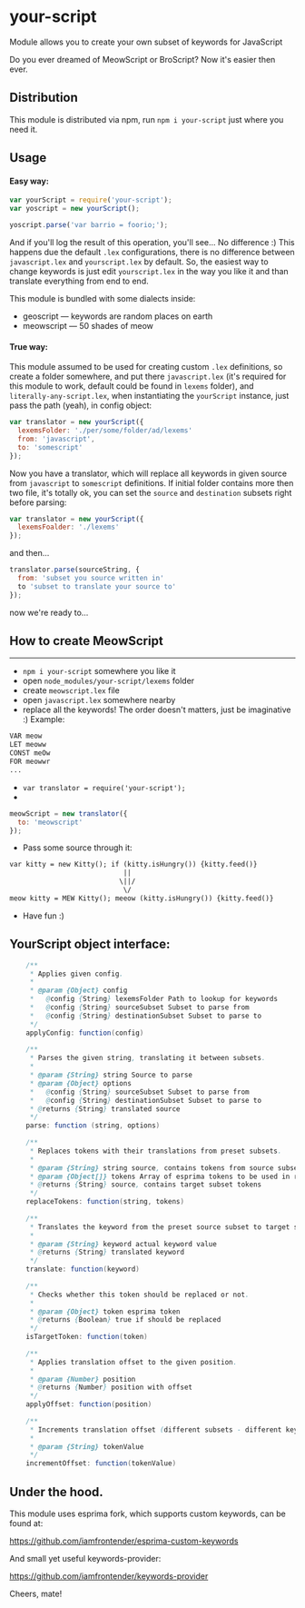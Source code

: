 # your-script
Module allows you to create your own subset of keywords for JavaScript

Do you ever dreamed of MeowScript or BroScript? Now it's easier then ever.

## Distribution
This module is distributed via npm, run `npm i your-script` just where you need it.

## Usage

#### Easy way:
```javascript
var yourScript = require('your-script');
var yoscript = new yourScript();

yoscript.parse('var barrio = foorio;');
```

And if you'll log the result of this operation, you'll see... No difference :) 
This happens due the default `.lex` configurations, there is no difference 
between `javascript.lex` and `yourscript.lex` by default.
So, the easiest way to change keywords is just edit `yourscript.lex`
in the way you like it and than translate everything from end to end.

This module is bundled with some dialects inside:
* geoscript — keywords are random places on earth
* meowscript — 50 shades of meow

#### True way:
This module assumed to be used for creating custom `.lex` definitions,
so create a folder somewhere, and put there `javascript.lex` 
(it's required for this module to work, default could be found in `lexems` folder), and
`literally-any-script.lex`, when instantiating the `yourScript` instance, just pass the path (yeah), in config object:
```javascript
var translator = new yourScript({
  lexemsFolder: './per/some/folder/ad/lexems'
  from: 'javascript',
  to: 'somescript'
});
```

Now you have a translator, which will replace all keywords in given source from `javascript` to `somescript` definitions.
If initial folder contains more then two file, it's totally ok, you can set the `source` and `destination` subsets right
before parsing:

```javascript
var translator = new yourScript({
  lexemsFoalder: './lexems'
});
```

and then...

```javascript
translator.parse(sourceString, {
  from: 'subset you source written in'
  to 'subset to translate your source to'
});
```

now we're ready to...

## How to create MeowScript
___

* `npm i your-script` somewhere you like it
* open `node_modules/your-script/lexems` folder
* create `meowscript.lex` file
* open `javascript.lex` somewhere nearby
* replace all the keywords! The order doesn't matters, just be imaginative :)
Example:
```txt
VAR meow
LET meoww
CONST meOw
FOR meowwr
...
```
* `var translator = require('your-script');`
* 
```javascript
meowScript = new translator({
  to: 'meowscript'
});
```

* Pass some source through it:
```txt
var kitty = new Kitty(); if (kitty.isHungry()) {kitty.feed()}
                            ||
                           \||/
                            \/
meow kitty = MEW Kitty(); meeow (kitty.isHungry()) {kitty.feed()}

```
* Have fun :)

## YourScript object interface:
```java
    /**
     * Applies given config.
     *
     * @param {Object} config
     *   @config {String} lexemsFolder Path to lookup for keywords
     *   @config {String} sourceSubset Subset to parse from
     *   @config {String} destinationSubset Subset to parse to
     */
    applyConfig: function(config)
    
    /**
     * Parses the given string, translating it between subsets.
     *
     * @param {String} string Source to parse
     * @param {Object} options
     *   @config {String} sourceSubset Subset to parse from
     *   @config {String} destinationSubset Subset to parse to
     * @returns {String} translated source
     */
    parse: function (string, options)
    
    /**
     * Replaces tokens with their translations from preset subsets.
     *
     * @param {String} string source, contains tokens from source subset
     * @param {Object[]} tokens Array of esprima tokens to be used in replacing.
     * @returns {String} source, contains target subset tokens
     */
    replaceTokens: function(string, tokens)
    
    /**
     * Translates the keyword from the preset source subset to target subset.
     *
     * @param {String} keyword actual keyword value
     * @returns {String} translated keyword
     */
    translate: function(keyword)
    
    /**
     * Checks whether this token should be replaced or not.
     *
     * @param {Object} token esprima token
     * @returns {Boolean} true if should be replaced
     */
    isTargetToken: function(token)
    
    /**
     * Applies translation offset to the given position.
     *
     * @param {Number} position
     * @returns {Number} position with offset
     */
    applyOffset: function(position)
    
    /**
     * Increments translation offset (different subsets - different keyword length)
     *
     * @param {String} tokenValue
     */
    incrementOffset: function(tokenValue)
```

## Under the hood.
This module uses esprima fork, which supports custom keywords, can be found at:

https://github.com/iamfrontender/esprima-custom-keywords

And small yet useful keywords-provider:

https://github.com/iamfrontender/keywords-provider

Cheers, mate!
